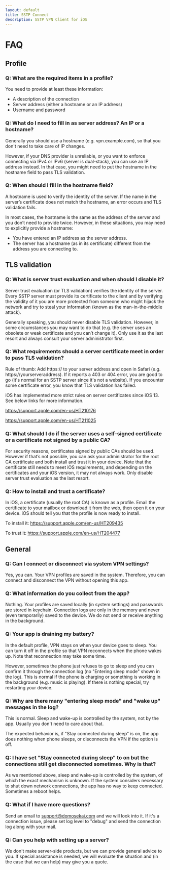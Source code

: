 ```yaml
---
layout: default
title: SSTP Connect
description: SSTP VPN Client for iOS
---
```


# FAQ

## Profile

### Q: What are the required items in a profile?

You need to provide at least these information:
  - A description of the connection
  - Server address (either a hostname or an IP address)
  - Username and password

### Q: What do I need to fill in as server address? An IP or a hostname?

Generally you should use a hostname (e.g. vpn.example.com), so that you don't need to take care of IP changes.

However, if your DNS provider is unreliable, or you want to enforce connecting via IPv4 or IPv6 (server is dual-stack), you can use an IP address instead. 
In that case, you might need to put the hostname in the hostname field to pass TLS validation.

### Q: When should I fill in the hostname field?

A hostname is used to verify the identity of the server. If the name in the server’s certificate does not match the hostname, an error occurs and TLS validation fails.

In most cases, the hostname is the same as the address of the server and you don’t need to provide twice. 
However, in these situations, you may need to explicitly provide a hostname:
  - You have entered an IP address as the server address.
  - The server has a hostname (as in its certificate) different from the address you are connecting to.

## TLS validation

### Q: What is server trust evaluation and when should I disable it?

Server trust evaluation (or TLS validation) verifies the identity of the server. Every SSTP server must provide its certificate to the client and by verifying the validity of it you are more protected from someone who might hijack the network and try to steal your information (known as the man-in-the-middle attack).

Generally speaking, you should never disable TLS validation. However, in some circumstances you may want to do that (e.g. the server uses an obsolete or weak certificate and you can’t change it). Only use it as the last resort and always consult your server administrator first.

### Q: What requirements should a server certificate meet in order to pass TLS validation?

Rule of thumb: Add https:// to your server address and open in Safari (e.g. https://yourserveraddress). If it reports a 403 or 404 error, you are good to go (it's normal for an SSTP server since it's not a website). 
If you encounter some certificate error, you know that TLS validation has failed.

iOS has implemented more strict rules on server certificates since iOS 13. See below links for more information.

https://support.apple.com/en-us/HT210176

https://support.apple.com/en-us/HT211025

### Q: What should I do if the server uses a self-signed certificate or a certificate not signed by a public CA?

For security reasons, certificates signed by public CAs should be used. However if that’s not possible, you can ask your administrator for the root CA certificate and both install and trust it in your device. Note that the certificate still needs to meet iOS requirements, and depending on the certificates and your iOS version, it may not always work. Only disable server trust evaluation as the last resort.

### Q: How to install and trust a certificate?

In iOS, a certificate (usually the root CA) is known as a profile. Email the certificate to your mailbox or download it from the web, then open it on your device. 
iOS should tell you that the profile is now ready to install.

To install it: https://support.apple.com/en-us/HT209435

To trust it: https://support.apple.com/en-us/HT204477

## General

### Q: Can I connect or disconnect via system VPN settings?

Yes, you can. Your VPN profiles are saved in the system. Therefore, you can connect and disconnect the VPN without opening this app.

### Q: What information do you collect from the app?

Nothing. Your profiles are saved locally (in system settings) and passwords are stored in keychain. Connection logs are only in the memory and never (even temporarily) saved to the device. We do not send or receive anything in the background.

### Q: Your app is draining my battery?

In the default profile, VPN stays on when your device goes to sleep. You can turn it off in the profile so that VPN reconnects when the phone wakes up. Note that reconnection may take some time.

However, sometimes the phone just refuses to go to sleep and you can confirm it through the connection log (no "Entering sleep mode" shown in the log). 
This is normal if the phone is charging or something is working in the background (e.g. music is playing). If there is nothing special, try restarting your device.

### Q: Why are there many "entering sleep mode" and "wake up" messages in the log?

This is normal. Sleep and wake-up is controlled by the system, not by the app. Usually you don't need to care about that.

The expected behavior is, if "Stay connected during sleep" is on, the app does nothing when phone sleeps, or disconnects the VPN if the option is off.

### Q: I have set "Stay connected during sleep" to on but the connections still get disconnected sometimes. Why is that?

As we mentioned above, sleep and wake-up is controlled by the system, of which the exact mechanism is unknown. 
If the system considers necessary to shut down network connections, the app has no way to keep connected. Sometimes a reboot helps.

### Q: What if I have more questions?

Send an email to support@domosekai.com and we will look into it. 
If it's a connection issue, please set log level to "debug" and send the connection log along with your mail.

### Q: Can you help with setting up a server?

We don't make server-side products, but we can provide general advice to you. 
If special assistance is needed, we will evaluate the situation and (in the case that we can help) may give you a quote.
